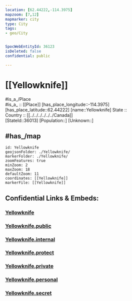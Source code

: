 ```yaml
---
location: [62.44222,-114.3975] 
mapzoom: [7,12] 
mapmarker: city 
type: City
tags:
- geo/City


SpocWebEntityId: 36123
isDeleted: false
confidential: public

---
```


# [[Yellowknife]] 

#is_a_/Place  
#is_a_ :: [[Place]] 
[has_place_longitude::-114.3975] 
[has_place_latitude::62.44222] 
[name::Yellowknife] 
State ::  
Country :: [[../../../../../../Canada]]  
[StateId::36013] 
[Population::] 
[Unknown::] 


## #has_/map 

```leaflet
id: Yellowknife
geojsonFolder: ./Yellowknife/
markerFolder: ./Yellowknife/
zoomFeatures: true 
minZoom: 2 
maxZoom: 18
defaultZoom: 11 
coordinates: [[Yellowknife]] 
markerFile: [[Yellowknife]] 
```


## Confidential Links & Embeds: 

### [Yellowknife](/_Standards/Earth/Continent/America~North/Canada/provinces~Canada/Northwest_Territories/City/Yellowknife.md) 

### [Yellowknife.public](/_public/Earth/Continent/America~North/Canada/provinces~Canada/Northwest_Territories/City/Yellowknife.public.md) 

### [Yellowknife.internal](/_internal/Earth/Continent/America~North/Canada/provinces~Canada/Northwest_Territories/City/Yellowknife.internal.md) 

### [Yellowknife.protect](/_protect/Earth/Continent/America~North/Canada/provinces~Canada/Northwest_Territories/City/Yellowknife.protect.md) 

### [Yellowknife.private](/_private/Earth/Continent/America~North/Canada/provinces~Canada/Northwest_Territories/City/Yellowknife.private.md) 

### [Yellowknife.personal](/_personal/Earth/Continent/America~North/Canada/provinces~Canada/Northwest_Territories/City/Yellowknife.personal.md) 

### [Yellowknife.secret](/_secret/Earth/Continent/America~North/Canada/provinces~Canada/Northwest_Territories/City/Yellowknife.secret.md)

